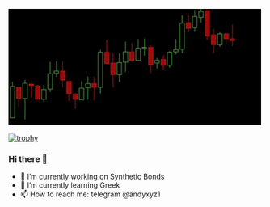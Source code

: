 [![](https://raw.githubusercontent.com/AndreiD/AndreiD/main/githubgif.gif)](https://github.com/AndreiD/)

[![trophy](https://github-profile-trophy.vercel.app/?username=AndreiD)](https://github.com/AndreiD/github-profile-trophy)

### Hi there 👋

- 🔭 I’m currently working on Synthetic Bonds
- 🌱 I’m currently learning Greek
- 📫 How to reach me: telegram @andyxyz1
